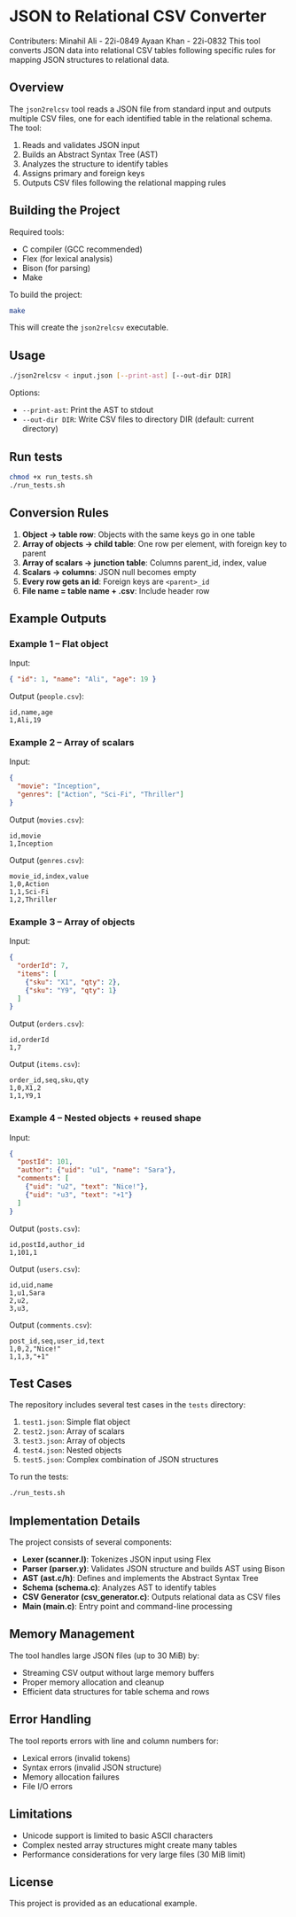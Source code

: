 # JSON to Relational CSV Converter

Contributers:
Minahil Ali - 22i-0849
Ayaan Khan - 22i-0832
This tool converts JSON data into relational CSV tables following specific rules for mapping JSON structures to relational data.

## Overview

The `json2relcsv` tool reads a JSON file from standard input and outputs multiple CSV files, one for each identified table in the relational schema. The tool:

1. Reads and validates JSON input
2. Builds an Abstract Syntax Tree (AST)
3. Analyzes the structure to identify tables
4. Assigns primary and foreign keys
5. Outputs CSV files following the relational mapping rules

## Building the Project

Required tools:
- C compiler (GCC recommended)
- Flex (for lexical analysis)
- Bison (for parsing)
- Make

To build the project:

```bash
make
```

This will create the `json2relcsv` executable.

## Usage

```bash
./json2relcsv < input.json [--print-ast] [--out-dir DIR]
```

Options:
- `--print-ast`: Print the AST to stdout
- `--out-dir DIR`: Write CSV files to directory DIR (default: current directory)

## Run tests

```bash
chmod +x run_tests.sh
./run_tests.sh
```

## Conversion Rules

1. **Object → table row**: Objects with the same keys go in one table
2. **Array of objects → child table**: One row per element, with foreign key to parent
3. **Array of scalars → junction table**: Columns parent_id, index, value
4. **Scalars → columns**: JSON null becomes empty
5. **Every row gets an id**: Foreign keys are `<parent>_id`
6. **File name = table name + .csv**: Include header row

## Example Outputs

### Example 1 – Flat object

Input:
```json
{ "id": 1, "name": "Ali", "age": 19 }
```

Output (`people.csv`):
```
id,name,age
1,Ali,19
```

### Example 2 – Array of scalars

Input:
```json
{
  "movie": "Inception",
  "genres": ["Action", "Sci-Fi", "Thriller"]
}
```

Output (`movies.csv`):
```
id,movie
1,Inception
```

Output (`genres.csv`):
```
movie_id,index,value
1,0,Action
1,1,Sci-Fi
1,2,Thriller
```

### Example 3 – Array of objects

Input:
```json
{
  "orderId": 7,
  "items": [
    {"sku": "X1", "qty": 2},
    {"sku": "Y9", "qty": 1}
  ]
}
```

Output (`orders.csv`):
```
id,orderId
1,7
```

Output (`items.csv`):
```
order_id,seq,sku,qty
1,0,X1,2
1,1,Y9,1
```

### Example 4 – Nested objects + reused shape

Input:
```json
{
  "postId": 101,
  "author": {"uid": "u1", "name": "Sara"},
  "comments": [
    {"uid": "u2", "text": "Nice!"},
    {"uid": "u3", "text": "+1"}
  ]
}
```

Output (`posts.csv`):
```
id,postId,author_id
1,101,1
```

Output (`users.csv`):
```
id,uid,name
1,u1,Sara
2,u2,
3,u3,
```

Output (`comments.csv`):
```
post_id,seq,user_id,text
1,0,2,"Nice!"
1,1,3,"+1"
```

## Test Cases

The repository includes several test cases in the `tests` directory:

1. `test1.json`: Simple flat object
2. `test2.json`: Array of scalars
3. `test3.json`: Array of objects
4. `test4.json`: Nested objects
5. `test5.json`: Complex combination of JSON structures

To run the tests:

```bash
./run_tests.sh
```

## Implementation Details

The project consists of several components:

- **Lexer (scanner.l)**: Tokenizes JSON input using Flex
- **Parser (parser.y)**: Validates JSON structure and builds AST using Bison
- **AST (ast.c/h)**: Defines and implements the Abstract Syntax Tree
- **Schema (schema.c)**: Analyzes AST to identify tables
- **CSV Generator (csv_generator.c)**: Outputs relational data as CSV files
- **Main (main.c)**: Entry point and command-line processing

## Memory Management

The tool handles large JSON files (up to 30 MiB) by:
- Streaming CSV output without large memory buffers
- Proper memory allocation and cleanup
- Efficient data structures for table schema and rows

## Error Handling

The tool reports errors with line and column numbers for:
- Lexical errors (invalid tokens)
- Syntax errors (invalid JSON structure)
- Memory allocation failures
- File I/O errors

## Limitations

- Unicode support is limited to basic ASCII characters
- Complex nested array structures might create many tables
- Performance considerations for very large files (30 MiB limit)

## License

This project is provided as an educational example.